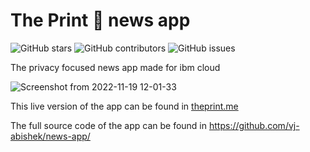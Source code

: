 # The Print 📜 news app

![GitHub stars](https://img.shields.io/github/stars/vj-abishek/news-app) ![GitHub contributors](https://img.shields.io/github/contributors/vj-abishek/news-app) ![GitHub issues](https://img.shields.io/github/issues/vj-abishek/news-app)

The privacy focused news app made for ibm cloud

![Screenshot from 2022-11-19 12-01-33](https://user-images.githubusercontent.com/98735587/202838106-7ed006ad-ae5e-45ba-847d-41e7d78fe6bb.png)


This live version of the app can be found in [theprint.me](https://theprint.me)

The full source code of the app can be found in https://github.com/vj-abishek/news-app/